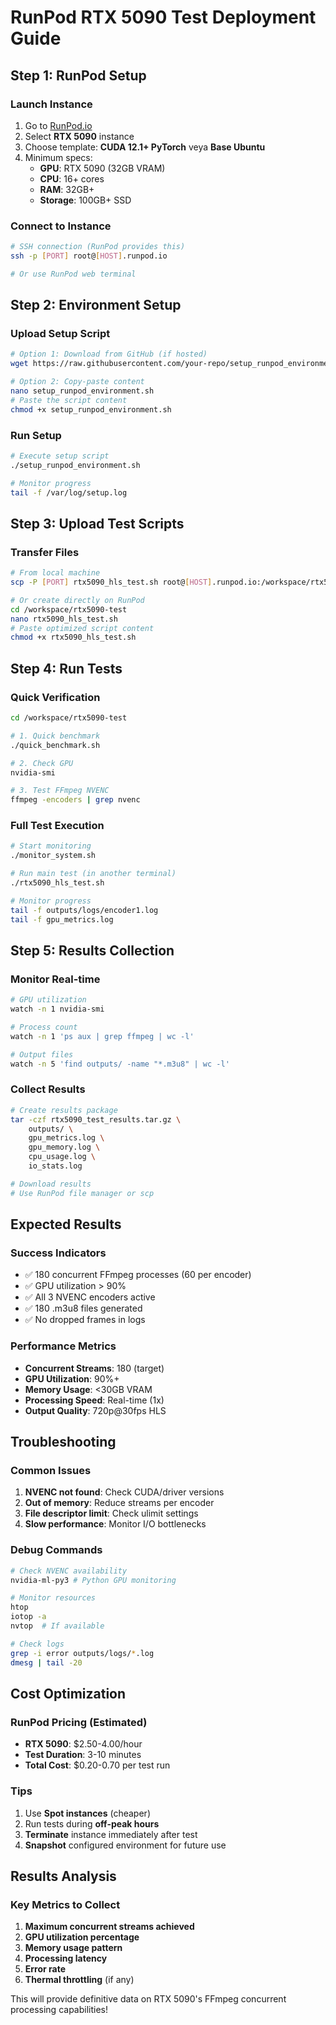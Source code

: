 # RunPod RTX 5090 Test Deployment Guide

## Step 1: RunPod Setup

### Launch Instance
1. Go to [RunPod.io](https://runpod.io)
2. Select **RTX 5090** instance
3. Choose template: **CUDA 12.1+ PyTorch** veya **Base Ubuntu**
4. Minimum specs:
   - **GPU**: RTX 5090 (32GB VRAM)
   - **CPU**: 16+ cores
   - **RAM**: 32GB+
   - **Storage**: 100GB+ SSD

### Connect to Instance
```bash
# SSH connection (RunPod provides this)
ssh -p [PORT] root@[HOST].runpod.io

# Or use RunPod web terminal
```

## Step 2: Environment Setup

### Upload Setup Script
```bash
# Option 1: Download from GitHub (if hosted)
wget https://raw.githubusercontent.com/your-repo/setup_runpod_environment.sh

# Option 2: Copy-paste content
nano setup_runpod_environment.sh
# Paste the script content
chmod +x setup_runpod_environment.sh
```

### Run Setup
```bash
# Execute setup script
./setup_runpod_environment.sh

# Monitor progress
tail -f /var/log/setup.log
```

## Step 3: Upload Test Scripts

### Transfer Files
```bash
# From local machine
scp -P [PORT] rtx5090_hls_test.sh root@[HOST].runpod.io:/workspace/rtx5090-test/

# Or create directly on RunPod
cd /workspace/rtx5090-test
nano rtx5090_hls_test.sh
# Paste optimized script content
chmod +x rtx5090_hls_test.sh
```

## Step 4: Run Tests

### Quick Verification
```bash
cd /workspace/rtx5090-test

# 1. Quick benchmark
./quick_benchmark.sh

# 2. Check GPU
nvidia-smi

# 3. Test FFmpeg NVENC
ffmpeg -encoders | grep nvenc
```

### Full Test Execution
```bash
# Start monitoring
./monitor_system.sh

# Run main test (in another terminal)
./rtx5090_hls_test.sh

# Monitor progress
tail -f outputs/logs/encoder1.log
tail -f gpu_metrics.log
```

## Step 5: Results Collection

### Monitor Real-time
```bash
# GPU utilization
watch -n 1 nvidia-smi

# Process count
watch -n 1 'ps aux | grep ffmpeg | wc -l'

# Output files
watch -n 5 'find outputs/ -name "*.m3u8" | wc -l'
```

### Collect Results
```bash
# Create results package
tar -czf rtx5090_test_results.tar.gz \
    outputs/ \
    gpu_metrics.log \
    gpu_memory.log \
    cpu_usage.log \
    io_stats.log

# Download results
# Use RunPod file manager or scp
```

## Expected Results

### Success Indicators
- ✅ 180 concurrent FFmpeg processes (60 per encoder)
- ✅ GPU utilization > 90%
- ✅ All 3 NVENC encoders active
- ✅ 180 .m3u8 files generated
- ✅ No dropped frames in logs

### Performance Metrics
- **Concurrent Streams**: 180 (target)
- **GPU Utilization**: 90%+
- **Memory Usage**: <30GB VRAM
- **Processing Speed**: Real-time (1x)
- **Output Quality**: 720p@30fps HLS

## Troubleshooting

### Common Issues
1. **NVENC not found**: Check CUDA/driver versions
2. **Out of memory**: Reduce streams per encoder
3. **File descriptor limit**: Check ulimit settings
4. **Slow performance**: Monitor I/O bottlenecks

### Debug Commands
```bash
# Check NVENC availability
nvidia-ml-py3 # Python GPU monitoring

# Monitor resources
htop
iotop -a
nvtop  # If available

# Check logs
grep -i error outputs/logs/*.log
dmesg | tail -20
```

## Cost Optimization

### RunPod Pricing (Estimated)
- **RTX 5090**: $2.50-4.00/hour
- **Test Duration**: 3-10 minutes
- **Total Cost**: $0.20-0.70 per test run

### Tips
1. Use **Spot instances** (cheaper)
2. Run tests during **off-peak hours**
3. **Terminate** instance immediately after test
4. **Snapshot** configured environment for future use

## Results Analysis

### Key Metrics to Collect
1. **Maximum concurrent streams achieved**
2. **GPU utilization percentage**
3. **Memory usage pattern**
4. **Processing latency**
5. **Error rate**
6. **Thermal throttling** (if any)

This will provide definitive data on RTX 5090's FFmpeg concurrent processing capabilities!